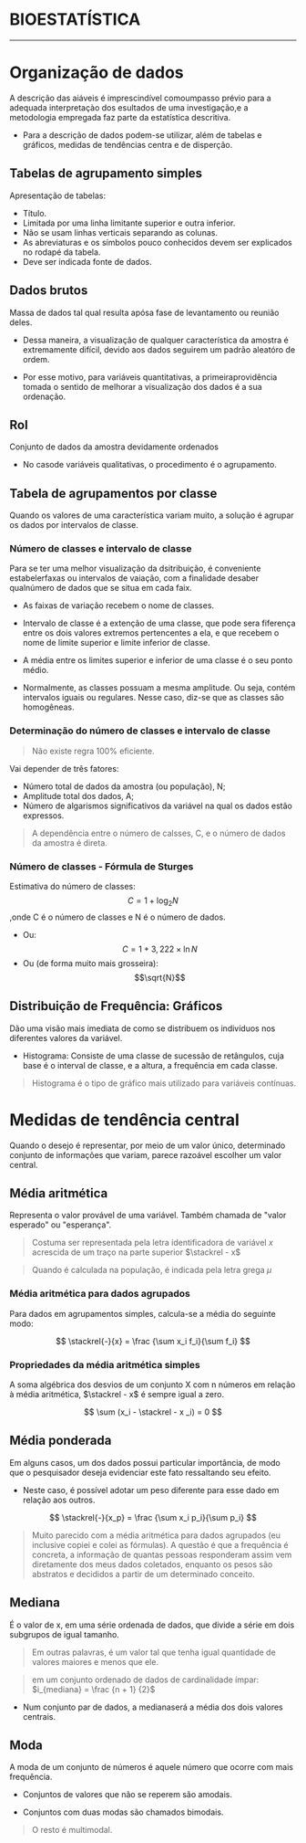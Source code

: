 # BIOESTATÍSTICA
---

# Organização de dados

A descrição das aiáveis é imprescindível comoumpasso prévio para a adequada interpretaçào dos esultados de uma investigação,e a metodologia empregada faz parte da estatística descritiva.

- Para a descrição de dados podem-se utilizar, além de tabelas e gráficos, medidas de tendências centra e de disperção.

## Tabelas de agrupamento simples

Apresentação de tabelas:

- Título.
- Limitada por uma linha limitante superior e outra inferior.
- Não se usam linhas verticais separando as colunas.
- As abreviaturas e os símbolos pouco conhecidos devem ser explicados no rodapé da tabela.
- Deve ser indicada fonte de dados.

## Dados brutos

Massa de dados tal qual resulta apósa fase de levantamento ou reunião deles.

- Dessa maneira, a visualização de qualquer característica da amostra é extremamente difícil, devido aos dados seguirem um padrão aleatóro de ordem.

- Por esse motivo, para variáveis quantitativas, a primeiraprovidência tomada o sentido de melhorar a visualização dos dados é a sua ordenação.

## Rol

Conjunto de dados da amostra devidamente ordenados

- No casode variáveis qualitativas, o procedimento é o agrupamento.

## Tabela de agrupamentos por classe

Quando os valores de uma característica variam muito, a solução é agrupar os dados por intervalos de classe.

### Número de classes e intervalo de classe

Para se ter uma melhor visualização da dsitribuição, é conveniente estabelerfaxas ou intervalos de vaiação, com a finalidade desaber qualnúmero de dados que se situa em cada faix.

- As faixas de variação recebem o nome de classes.

- Intervalo de classe é a extenção de uma classe, que pode sera fiferença entre os dois valores extremos pertencentes a ela, e que recebem o nome de limite superior e limite inferior de classe.

- A média entre os limites superior e inferior de uma classe é o seu ponto médio.

- Normalmente, as classes possuam a mesma amplitude. Ou seja, contém intervalos iguais ou regulares. Nesse caso, diz-se que as classes são homogêneas.

### Determinação do número de classes e intervalo de classe

> Não existe regra 100% eficiente.

Vai depender de três fatores:

- Número total de dados da amostra (ou população), N;
- Amplitude total dos dados, A;
- Número de algarismos significativos da variável na qual os dados estão expressos.

> A dependência entre o número de calsses, C, e o número de dados da amostra é direta.

### Número de classes - Fórmula de Sturges

Estimativa do número de classes: $$C = 1 + \log_2 N$$,onde C é o número de classes e N é o número de dados.

- Ou: $$C = 1 + 3,222 \times \ln N$$
- Ou (de forma muito mais grosseira): $$\sqrt{N}$$

## Distribuição de Frequência: Gráficos

Dão uma visão mais imediata de como se distribuem os indivíduos nos diferentes valores da variável.

- Histograma: Consiste de uma classe de sucessão de retângulos, cuja base é o interval de classe, e a altura, a frequência em cada classe. 

> Histograma é o tipo de gráfico mais utilizado para variáveis contínuas.

# Medidas de tendência central

Quando o desejo é representar, por meio de um valor único, determinado conjunto de informações que variam, parece razoável escolher um valor central.

## Média aritmética

Representa o valor provável de uma variável. Também chamada de "valor esperado" ou "esperança".

> Costuma ser representada pela letra identificadora de variável $x$ acrescida de um traço na parte superior $\stackrel - x$

> Quando é calculada na população, é indicada pela letra grega $\mu$

### Média aritmética para dados agrupados

Para dados em agrupamentos simples, calcula-se a média do seguinte modo:

$$
\stackrel{-}{x} = \frac {\sum x_i f_i}{\sum f_i}
$$


### Propriedades da média aritmética simples

A soma algébrica dos desvios de um conjunto X com n números em relação à média aritmética, $\stackrel - x$ é sempre igual a zero.

$$
\sum (x_i - \stackrel - x _i) = 0
$$

## Média ponderada

Em alguns casos, um dos dados possui particular importância, de modo que o pesquisador deseja evidenciar este fato ressaltando seu efeito.

- Neste caso, é possível adotar um peso diferente para esse dado em relação aos outros.

$$
\stackrel{-}{x_p} = \frac {\sum x_i p_i}{\sum p_i}
$$

> Muito parecido com a média aritmética para dados agrupados (eu inclusive copiei e colei as fórmulas).
> A questão é que a frequência é concreta, a informação de quantas pessoas responderam assim vem diretamente dos meus dados coletados, enquanto os pesos são abstratos e decididos a partir de um determinado conceito.

## Mediana

É o valor de x, em uma série ordenada de dados, que divide a série em dois subgrupos de igual tamanho.

> Em outras palavras, é um valor tal que tenha igual quantidade de valores maiores e menos que ele.

> em um conjunto ordenado de dados de cardinalidade ímpar: $i_{mediana} = \frac {n + 1} {2}$

- Num conjunto par de dados, a medianaserá a média dos dois valores centrais.

## Moda

A moda de um conjunto de números é aquele número que ocorre com mais frequência.

- Conjuntos de valores que não se reperem são amodais.

- Conjuntos com duas modas são chamados bimodais.

> O resto é multimodal.
